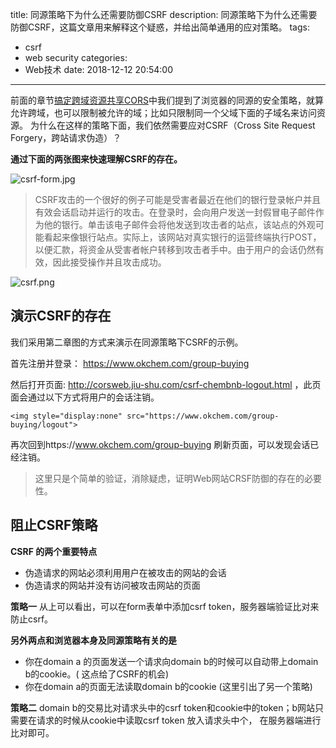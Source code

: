 title: 同源策略下为什么还需要防御CSRF
description: 同源策略下为什么还需要防御CSRF，这篇文章用来解释这个疑惑，并给出简单通用的应对策略。
tags:
  - csrf
  - web security
categories:
  - Web技术
date: 2018-12-12 20:54:00
---

前面的章节[搞定跨域资源共享CORS](/assets/preimg/Web-Applications-Technologies/cors-solution)中我们提到了浏览器的同源的安全策略，就算允许跨域，也可以限制被允许的域；比如只限制同一个父域下面的子域名来访问资源。 为什么在这样的策略下面，我们依然需要应对CSRF（Cross Site Request Forgery，跨站请求伪造）？

**通过下面的两张图来快速理解CSRF的存在。**

 ![csrf-form.jpg](/assets/preimg/Web-Applications-Technologies/csrf-form.jpg)
 
 > CSRF攻击的一个很好的例子可能是受害者最近在他们的银行登录帐户并且有效会话启动并运行的攻击。在登录时，会向用户发送一封假冒电子邮件作为他的银行。单击该电子邮件会将他发送到攻击者的站点，该站点的外观可能看起来像银行站点。实际上，该网站对真实银行的运营终端执行POST，以便汇款，将资金从受害者帐户转移到攻击者手中。由于用户的会话仍然有效，因此接受操作并且攻击成功。
 
 ![csrf.png](/assets/preimg/Web-Applications-Technologies/csrf.png)
 
 
 ## 演示CSRF的存在
 我们采用第二章图的方式来演示在同源策略下CSRF的示例。
 
 首先注册并登录： https://www.okchem.com/group-buying
 
 然后打开页面: http://corsweb.jiu-shu.com/csrf-chembnb-logout.html ，此页面会通过以下方式将用户的会话注销。
 ```
 <img style="display:none" src="https://www.okchem.com/group-buying/logout">
 ```
 再次回到https://www.okchem.com/group-buying 刷新页面，可以发现会话已经注销。
 
 >  这里只是个简单的验证，消除疑虑，证明Web网站CRSF防御的存在的必要性。
 
 
## 阻止CSRF策略
**CSRF 的两个重要特点**
- 伪造请求的网站必须利用用户在被攻击的网站的会话
- 伪造请求的网站并没有访问被攻击网站的页面 

**策略一** 从上可以看出，可以在form表单中添加csrf token，服务器端验证比对来防止csrf。

**另外两点和浏览器本身及同源策略有关的是**
- 你在domain a 的页面发送一个请求向domain b的时候可以自动带上domain b的cookie。( 这点给了CSRF的机会)
- 你在domain a的页面无法读取domain b的cookie (这里引出了另一个策略)

**策略二** domain b的交易比对请求头中的csrf token和cookie中的token；b网站只需要在请求的时候从cookie中读取csrf token 放入请求头中个， 在服务器端进行比对即可。

